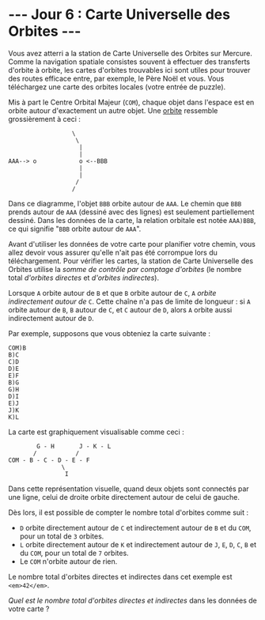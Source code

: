 # --- Jour 6 : Carte Universelle des Orbites ---

Vous avez atterri a la station de Carte Universelle des Orbites sur Mercure. Comme la navigation spatiale consistes souvent à effectuer des transferts d'orbite à orbite, les cartes d'orbites trouvables ici sont utiles pour trouver des routes efficace entre, par exemple, le Père Noël et vous. Vous téléchargez une carte des orbites locales (votre entrée de puzzle).

Mis à part le Centre Orbital Majeur (`COM`), chaque objet dans l'espace est en orbite autour d'exactement un autre objet. Une [orbite](https://fr.wikipedia.org/wiki/Orbite) ressemble grossièrement à ceci :

```
                  \
                   \
                    |
                    |
AAA--> o            o <--BBB
                    |
                    |
                   /
                  /
```

Dans ce diagramme, l'objet `BBB` orbite autour de `AAA`. Le chemin que `BBB` prends autour de `AAA` (dessiné avec des lignes) est seulement partiellement dessiné. Dans les données de la carte, la relation orbitale est notée ``AAA)BBB``, ce qui signifie "``BBB`` orbite autour de ``AAA``".

Avant d'utiliser les données de votre carte pour planifier votre chemin, vous allez devoir vous assurer qu'elle n'ait pas été corrompue lors du téléchargement. Pour vérifier les cartes,  la station de Carte Universelle des Orbites utilise la *somme de contrôle par comptage d'orbites* (le nombre total *d'orbites directes* et *d'orbites indirectes*).

Lorsque `A` orbite autour de `B` et que `B` orbite autour de `C`, `A` *orbite indirectement autour de* `C`. Cette chaîne n'a pas de limite de longueur : si `A` orbite autour de `B`, `B` autour de `C`, et `C` autour de `D`, alors `A` orbite aussi indirectement autour de `D`.

Par exemple, supposons que vous obteniez la carte suivante :

```
COM)B
B)C
C)D
D)E
E)F
B)G
G)H
D)I
E)J
J)K
K)L
```

La carte est graphiquement visualisable comme ceci :

```
        G - H       J - K - L
       /           /
COM - B - C - D - E - F
               \
                I
```

Dans cette représentation visuelle, quand deux objets sont connectés par une ligne, celui de droite orbite directement autour de celui de gauche.

Dès lors, il est possible de compter le nombre total d'orbites comme suit :

- `D` orbite directement autour de `C` et indirectement autour de `B` et du `COM`, pour un total de `3` orbites.
- `L` orbite directement autour de `K` et indirectement autour de `J`, `E`, `D`, `C`, `B` et du `COM`, pour un total de `7` orbites.
- Le `COM` n'orbite autour de rien.

Le nombre total d'orbites directes et indirectes dans cet exemple est `<em>42</em>`.

*Quel est le nombre total d'orbites directes et indirectes* dans les données de votre carte ?